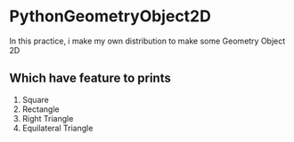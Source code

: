 # PythonGeometryObject2D
In this practice, i make my own distribution to make some Geometry Object 2D

Which have feature to prints
--
1. Square
2. Rectangle
3. Right Triangle
4. Equilateral Triangle
